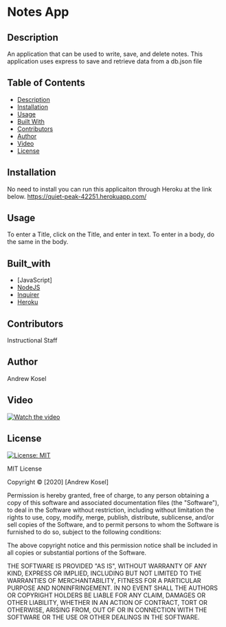 # Notes App

## Description

An application that can be used to write, save, and delete notes. This application uses  express to save and retrieve data from a db.json file
  
## Table of Contents
* [Description](#description)
* [Installation](#installation)
* [Usage](#usage)
* [Built With](#built_with)
* [Contributors](#contributors)
* [Author](#author)
* [Video](#video)
* [License](#license)


## Installation

No need to install you can run this applicaiton through Heroku at the link below.
https://quiet-peak-42251.herokuapp.com/

## Usage

To enter a Title, click on the Title, and enter in text. To enter in a body, do the same in the body.

## Built_with

* [JavaScript]
* [NodeJS](https://nodejs.org/en/)
* [Inquirer](https://www.npmjs.com/package/inquirer)
* [Heroku](https://dashboard.heroku.com/apps)

## Contributors

Instructional Staff
  
## Author

Andrew Kosel

## Video

[![Watch the video](![image](https://user-images.githubusercontent.com/70727213/96312481-9271c880-0fc0-11eb-8fa1-5161d217032d.png))](https://www.youtube.com/watch?v=XHAZ5gl9l1o&feature=youtu.be)

## License

[![License: MIT](https://img.shields.io/badge/License-MIT-blue.svg)](https://opensource.org/licenses/MIT)

MIT License

Copyright &copy; [2020] [Andrew Kosel]

Permission is hereby granted, free of charge, to any person obtaining a copy
of this software and associated documentation files (the "Software"), to deal
in the Software without restriction, including without limitation the rights
to use, copy, modify, merge, publish, distribute, sublicense, and/or sell
copies of the Software, and to permit persons to whom the Software is
furnished to do so, subject to the following conditions:

The above copyright notice and this permission notice shall be included in all
copies or substantial portions of the Software.

THE SOFTWARE IS PROVIDED "AS IS", WITHOUT WARRANTY OF ANY KIND, EXPRESS OR
IMPLIED, INCLUDING BUT NOT LIMITED TO THE WARRANTIES OF MERCHANTABILITY,
FITNESS FOR A PARTICULAR PURPOSE AND NONINFRINGEMENT. IN NO EVENT SHALL THE
AUTHORS OR COPYRIGHT HOLDERS BE LIABLE FOR ANY CLAIM, DAMAGES OR OTHER
LIABILITY, WHETHER IN AN ACTION OF CONTRACT, TORT OR OTHERWISE, ARISING FROM,
OUT OF OR IN CONNECTION WITH THE SOFTWARE OR THE USE OR OTHER DEALINGS IN THE
SOFTWARE.